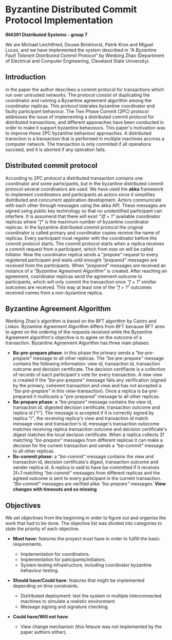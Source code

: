 
# Byzantine Distributed Commit Protocol Implementation
**IN4391 Distributed Systems - group 7**

We are Michael Leichtfried, Douwe Brinkhorst, Patrik Kron and Miguel Lucas, and we have implemented the system described in *"A Byzantine Fault Tolerant Distributed Commit Protocol"* by Wenbing Zhao (Department of Electrical and Computer Engineering, Cleveland State University).
## Introduction
In the paper the author describes a commit protocol for transactions which run over untrusted networks. The protocol consist of duplicating the coordinator and running a Byzantine agreement algorithm among the coordinator replicas. This protocol tolerates byzantine coordinator and faulty participant behaviour.
The Two Phase Commit (2PC) protocol addresses the issue of implementing a distributed commit protocol for distributed transactions, and different apporaches have been conducted in order to make it support byzantine behaviours. This paper's motivation was to improve these 2PC byzantine behaviour approaches.
A distributed transction is a transaction that is performed in multiple machines accross a computer network. The transaction is only commited if all operations succeed, and it is aborted if any operation fails.
## Distributed commit protocol  
According to 2PC protocol a distributed transaction contains one coordinator and some participants, but in the byzantine distributed commit protocol several coordinators are used. We have used the **akka** framework to implement coordinators and participants as actors since it simplifies dsitributed and concurrent application development. Actors communicate with each other through messages using the akka API. These messages are signed using public key technology so that no unidentified participant can interfere. It is assumend that there will exist *"3f + 1"* available coordinator replicas where "*f*" is the maximum number of byzantine coordinator replicas.
In the byzantine distributed commit protocol the original coordinator is called primary and coordinator copies receive the name of replicas. Every participant must register with the coordinator before the commit protocol starts. The commit protocol starts when a replica receives a commit request from a participant, which from now on will be called initiator. Now the coordinator replica sends a *"prepare"* request to every registered participant and waits until enought *"prepared"* messages are received from the participants. When *"prepared"* messages are received an instance of a *"Byzantine Agreement Algorithm"* is created. After reaching an agreement, coordinator replicas send  the agreement outcome to participants, which will only commit the transaction once *"f + 1"* simillar outcomes are received. This way at least one of the *"f + 1*" outcomes received comes from a non-byzantine replica.

## Byzantine Agreement Algorithm
Wenbing Zhao's  algorithm is based on the BFT algorithm by Castro  and Liskov. Byzantine Agreement Algorithm differs from BFT because BFT aims to agree on the ordering of the requests received while the Byzantine Agreement algorithm's objective is to agree on the outcome of a transaction.
Byzantine Agreement Algorithm has three main phases:

 - **Ba-pre-prepare phase**: in this phase the primary sends a "*ba-pre-prepare"* message to all other replicas. The *"ba-pre-prepare"* message contains the following information: view id, transaction id,  transaction outcome and decision certificate. The decision certifiacte is a collection of records of each participant's vote for every transaction. A new view is created if the *"ba-pre-prepare"* message fails any verification (signed by the primary, coherent transaction and view and has not accepted a *"ba-pre-prepare"* in this view-transaction).	Once a replica is ba-pre-prepared it multicasts a "pre-prepared" message to all other replicas.
 - **Ba-prepare phase**: a *"ba-prepare"* message contains the view id, transaction id, digested decision certificate, transaciton outcome and replica id (*"i"*). The message is accepted if it is correctly signed by replica  *"i"*, the receiving replica's view and transaction id match message view and transaction's id, message's transaction outocome matches receiving replica transaction outcome and decision certificate's digest matches the local decision certificate. When a replica collects 2f matching *"ba-prepare"* messages from different replicas it can make a decision for the current transaction and sends a *"ba-commit"* message to all other replicas.
 - **Ba-commit phase**: a *"ba-commit"* message contains the view and transaction id, decision certificate's digest, transaction outcome and sender replica id. A replica is said to have ba-committed if it receives 2f+1 matching *"ba-commit"* messages from different replicas and the agreed outcome is sent to every participant in the current transaction. *"Ba-commit"* messages are verified alike *"ba-prepare"* messages. **View changes with timeouts and so missing** 

 
## Objectives
We set objectives from the beginning in order to figure out and organise the work that had to be done. The objective list was divided into categories to state the priority of each objective.

- **Must have:** features the proyect must have in order to fulfill the basic requirements.
	- Implementation for coordinators.
	- Implementation for paticipants/initiators.
	- System testing infrastructure, including coordinator byzantine behaviour testing.
	
- **Should have/Could have**: features that might be implemented depending on time constraints.
	- Distributed deployment: test the system in multiple interconnected machines to simulate a realistic environment.
	- Message signing and signature checking.
	
- **Could have/Will not have**:
	- View change mechanism (this fetaure was not implemented by the paper authors either).
 


